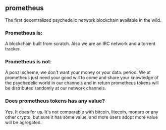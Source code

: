 ## prometheus
The first decentralized psychedelic network blockchain available in the wild.

### Prometheus is:
A blockchain built from scratch. Also we are an IRC network and a torrent tracker.

### Prometheus is not:
A ponzi scheme, we don't want your money or your data. period. We at prometheus just need your good will to come and share your knowledge of the psychedelic world in our channels and in return prometheus tokens will be distributed randomly at our network channels.

### Does prometheus tokens has any value?
Yes. It does for us. It's not comparable with bitcoin, litecoin, monero or any other crypto, but sure it has some value, and more users adopt more value will be agregated.
